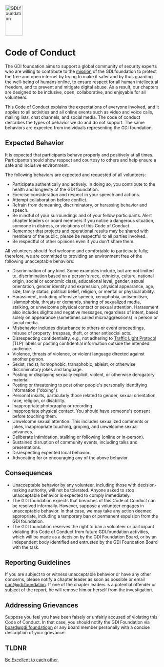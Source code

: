 
<a href="/"><img src="https://gdi.foundation/img/logo.png" alt="GDI.foundation" width="58" height="100" border="0" /></a>

# Code of Conduct
The GDI foundation aims to support a global community of security experts who are willing to contribute to the [mission](https://gdi.foundation/#/mission/README) of the GDI.foundation to protect the free and open internet by trying to make it safer and by thus guarding the well-being of humans online, to ensure respect for all human intellectual freedom, and to prevent and mitigate digital abuse.  As a result, our chapters are designed to be inclusive, open, collaborative, and enjoyable for all volunteers.

This Code of Conduct explains the expectations of everyone involved, and it applies to all activities and all online events such as video and voice calls, mailing lists, chat channels, and social media. The code of conduct describes the types of behavior we do and do not support. The same behaviors are expected from individuals representing the GDI foundation.

## Expected Behavior
It is expected that participants behave properly and positively at all times. Participants should show respect and courtesy to others and help ensure a safe and inclusive environment.

The following behaviors are expected and requested of all volunteers:
* Participate authentically and actively. In doing so, you contribute to the health and longevity of the GDI foundation.
* Exercise consideration and respect in your speech and actions.
* Attempt collaboration before conflict.
* Refrain from demeaning, discriminatory, or harassing behavior and speech.
* Be mindful of your surroundings and of your fellow participants. Alert chapter leaders or board members if you notice a dangerous situation, someone in distress, or violations of this Code of Conduct.
* Remember that projects and operational results may be shared with members of the public; please be respectful to all parties involved.
* Be respectful of other opinions even if you don't share them.

All volunteers should feel welcome and comfortable to participate fully; therefore, we are committed to providing an environment free of the following unacceptable behaviors:

* Discrimination of any kind. Some examples include, but are not limited to, discrimination based on a person's race, ethnicity, culture, national origin, social or economic class, educational level, gender, sexual orientation, gender identity and expression, physical appearance, age, size, family status, political belief, religion, or mental or physical ability.
* Harassment, including offensive speech, xenophobia, antisemitism, islamophobia, threats or demands, sharing of sexualized media, stalking, or unwelcome physical contact or sexual attention. Harassment also includes slights and negative messages, regardless of intent, based solely on appearance (sometimes called microaggressions) in person or social media.
* Misbehavior includes disturbance to others or event proceedings, misuse of property, trespass, theft, or other antisocial acts.
* Disrespecting confidentiality, e.g., not adhering to [Traffic Light Protocol](https://gdi.foundation/#/traffic-light-protocol/README.md) (TLP)  labels or posting confidential information outside the intended audience.
* Violence, threats of violence, or violent language directed against another person.
* Sexist, racist, homophobic, transphobic, ableist, or otherwise discriminatory jokes and language.
* Posting or displaying sexually explicit, violent, or otherwise derogatory material.
* Posting or threatening to post other people's personally identifying information ("doxing").
* Personal insults, particularly those related to gender, sexual orientation, race, religion, or disability.
* Inappropriate photography or recording
* Inappropriate physical contact. You should have someone's consent before touching them.
* Unwelcome sexual attention. This includes sexualized comments or jokes, inappropriate touching, groping, and unwelcome sexual advances.
* Deliberate intimidation, stalking or following (online or in-person).
* Sustained disruption of community events, including talks and presentations.
* Disrespecting expected local behavior.
* Advocating for or encouraging any of the above behavior.

## Consequences
* Unacceptable behavior by any volunteer, including those with decision-making authority, will not be tolerated. Anyone asked to stop unacceptable behavior is expected to comply immediately.
* The GDI foundation expects that breaches of this Code of Conduct can be resolved informally. However, suppose a volunteer engages in unacceptable behavior. In that case, we may take any action deemed appropriate, including a temporary ban or permanent expulsion from the GDI foundation.
* The GDI foundation reserves the right to ban a volunteer or participant violating this Code of Conduct from future GDI.foundation activities, which will be made as a decision by the GDI Foundation Board, or by an independent body identified and entrusted by the GDI Foundation Board with the task.

## Reporting Guidelines
If you are subject to or witness unacceptable behavior or have any other concerns, please notify a chapter leader as soon as possible or email coc@gdi.foundation. If one of the chapter leaders is a potential offender or subject of the report, he will remove him or herself from the investigation.

## Addressing Grievances
Suppose you feel you have been falsely or unfairly accused of violating this Code of Conduct. In that case, you should notify the GDI Foundation via board@gdi.foundatiopn or any board member personally with a concise description of your grievance.

## TLDNR 
[Be Excellent to each other](https://www.youtube.com/watch?v=rph_1DODXDU).
